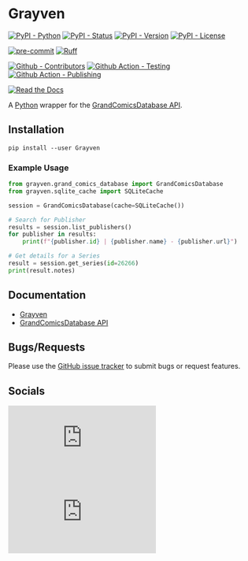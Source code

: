 # Grayven

[![PyPI - Python](https://img.shields.io/pypi/pyversions/Grayven.svg?logo=Python&label=Python&style=flat-square)](https://pypi.python.org/pypi/Grayven/)
[![PyPI - Status](https://img.shields.io/pypi/status/Grayven.svg?logo=Python&label=Status&style=flat-square)](https://pypi.python.org/pypi/Grayven/)
[![PyPI - Version](https://img.shields.io/pypi/v/Grayven.svg?logo=Python&label=Version&style=flat-square)](https://pypi.python.org/pypi/Grayven/)
[![PyPI - License](https://img.shields.io/pypi/l/Grayven.svg?logo=Python&label=License&style=flat-square)](https://opensource.org/licenses/MIT)

[![pre-commit](https://img.shields.io/badge/pre--commit-enabled-brightgreen?logo=pre-commit&style=flat-square)](https://github.com/pre-commit/pre-commit)
[![Ruff](https://img.shields.io/badge/ruff-enabled-brightgreen?logo=ruff&style=flat-square)](https://github.com/astral-sh/ruff)

[![Github - Contributors](https://img.shields.io/github/contributors/Metron-Project/Grayven.svg?logo=Github&label=Contributors&style=flat-square)](https://github.com/Buried-In-Code/Grayven/graphs/contributors)
[![Github Action - Testing](https://img.shields.io/github/actions/workflow/status/Metron-Project/Grayven/testing.yaml?branch=main&logo=Github&label=Testing&style=flat-square)](https://github.com/Buried-In-Code/Grayven/actions/workflows/testing.yaml)
[![Github Action - Publishing](https://img.shields.io/github/actions/workflow/status/Metron-Project/Grayven/publishing.yaml?branch=main&logo=Github&label=Publishing&style=flat-square)](https://github.com/Buried-In-Code/Grayven/actions/workflows/publishing.yaml)

[![Read the Docs](https://img.shields.io/readthedocs/grayven?label=Read-the-Docs&logo=Read-the-Docs&style=flat-square)](https://grayven.readthedocs.io/en/stable)

A [Python](https://www.python.org/) wrapper for the [GrandComicsDatabase API](https://github.com/GrandComicsDatabase/gcd-django/wiki/API).

## Installation

```console
pip install --user Grayven
```

### Example Usage

```python
from grayven.grand_comics_database import GrandComicsDatabase
from grayven.sqlite_cache import SQLiteCache

session = GrandComicsDatabase(cache=SQLiteCache())

# Search for Publisher
results = session.list_publishers()
for publisher in results:
    print(f"{publisher.id} | {publisher.name} - {publisher.url}")

# Get details for a Series
result = session.get_series(id=26266)
print(result.notes)
```

## Documentation

- [Grayven](https://grayven.readthedocs.io/en/stable)
- [GrandComicsDatabase API](https://github.com/GrandComicsDatabase/gcd-django/wiki/API)

## Bugs/Requests

Please use the [GitHub issue tracker](https://github.com/Buried-In-Code/Grayven/issues) to submit bugs or request features.

## Socials

[![Social - Matrix](https://img.shields.io/matrix/metron-general:matrix.org?label=Metron%20General&logo=matrix&style=for-the-badge)](https://matrix.to/#/#metron-general:matrix.org)
[![Social - Matrix](https://img.shields.io/matrix/metron-devel:matrix.org?label=Metron%20Development&logo=matrix&style=for-the-badge)](https://matrix.to/#/#metron-development:matrix.org)

